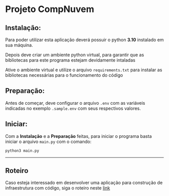 # Projeto CompNuvem

## Instalação:

Para poder utilizar esta aplicação deverá possuir o python **3.10** instalado em sua máquina.

Depois deve criar um ambiente python virtual, para garantir que as bibliotecas para este programa estejam devidamente intaladas

Ative o ambiente virtual e utilize o arquivo `requirements.txt` para instalar as bibliotecas necessárias para o funcionamento do código

## Preparação:

Antes de começar, deve configurar o arquivo `.env` com as variáveis indicadas no exemplo `.sample.env` com seus respectivos valores.

## Iniciar:

Com a **Instalação** e a **Preparação** feitas, para iniciar o programa basta iniciar o arquivo `main.py` com o comando:

```
python3 main.py
```

--------------------

## Roteiro

Caso esteja interessado em desenvolver uma aplicação para construção de infraestrutura com código, siga o roteiro neste [link](google.com)
